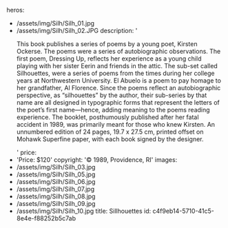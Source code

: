 heros:
  - /assets/img/Silh/Silh_01.jpg
  - /assets/img/Silh/Silh_02.JPG
description: '<p>This book publishes a series of poems by a young poet, Kirsten Ockerse. The poems were a series of autobiographic observations. The first poem, Dressing Up, reflects her experience as a young child playing with her sister Eerin and friends in the attic. The sub-set called Silhouettes, were a series of poems from the times during her college years at Northwestern University. El Abuelo is a poem to pay homage to her grandfather, Al Florence. Since the poems reflect an autobiographic perspective, as “silhouettes” by the author, their sub-series by that name are all designed in typographic forms that represent the letters of the poet’s first name—hence, adding meaning to the poems reading experience. The booklet, posthumously published after her fatal accident in 1989, was primarily meant for those who knew Kirsten. An unnumbered edition of 24 pages, 19.7 x 27.5 cm, printed offset on Mohawk Superfine paper, with each book signed by the designer.</p>'
price:
  - 'Price: $120'
copyright: '© 1989, Providence, RI'
images:
  - /assets/img/Silh/Silh_03.jpg
  - /assets/img/Silh/Silh_05.jpg
  - /assets/img/Silh/Silh_06.jpg
  - /assets/img/Silh/Silh_07.jpg
  - /assets/img/Silh/Silh_08.jpg
  - /assets/img/Silh/Silh_09.jpg
  - /assets/img/Silh/Silh_10.jpg
title: Sillhouettes
id: c4f9eb14-5710-41c5-8e4e-f88252b5c7ab
